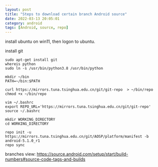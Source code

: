 ```yaml
---
layout: post
title: "Steps to download certain branch Android source"
date: 2022-03-13 20:05:01
category: android
tags: [Android, source, repo]
---
```

install ubuntu on win11, then logon to ubuntu.

install git 
```
sudo apt-get install git
whereis python
sudo ln -s /usr/bin/python3.8 /usr/bin/python
```

```
mkdir ~/bin
PATH=~/bin:$PATH
```

```
curl https://mirrors.tuna.tsinghua.edu.cn/git/git-repo  > ~/bin/repo
chmod +x ~/bin/repo
```

```
vim ~/.bashrc
export REPO_URL='https://mirrors.tuna.tsinghua.edu.cn/git/git-repo'
source ~/.bashrc
```

```
mkdir WORKING_DIRECTORY
cd WORKING_DIRECTORY
```

```
repo init -u https://mirrors.tuna.tsinghua.edu.cn/git/AOSP/platform/manifest -b android-5.1.0_r1
repo sync
```

branches view: https://source.android.com/setup/start/build-numbers#source-code-tags-and-builds
